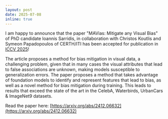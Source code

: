 ```yaml
---
layout: post
date: 2025-07-08
inline: true
---
```


I am happy to announce that the paper "MAVias: Mitigate any Visual Bias" of PhD candidate Ioannis Sarridis, in collaboration with Christos Koutlis and Symeon Papadopoulos  of CERTH/ITI has been accepted for publication in [ICCV 2025](https://iccv.thecvf.com/)!

The article proposes a method for bias mitigation in visual data, a challenging problem, given that in many cases the visual attributes that lead to false associations are unknown, making models susceptible to generalization errors. The paper proposes a method that takes advantage of foundation models to identify and represent features that lead to bias, as well as a novel method for bias mitigation during training. This leads to results that exceed the state of the art in the CelebA, Waterbirds, UrbanCars & ImageNet9 datasets.

Read the paper here: [https://arxiv.org/abs/2412.06632](https://arxiv.org/abs/2412.06632)

